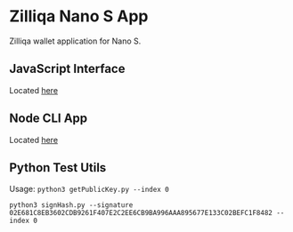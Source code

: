 # Zilliqa Nano S App 
  
Zilliqa wallet application for Nano S.

## JavaScript Interface
Located [here](https://github.com/CryptoAeon/zil-ledger-js-interface)

## Node CLI App
Located [here](https://github.com/CryptoAeon/zil-ledger-node-app)

## Python Test Utils

Usage:
`python3 getPublicKey.py --index 0`

`python3 signHash.py --signature 02E681C8EB3602CDB9261F407E2C2EE6CB9BA996AAA895677E133C02BEFC1F8482 --index 0`